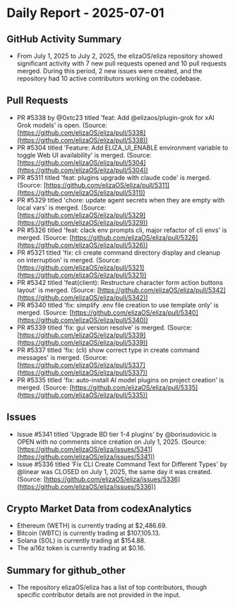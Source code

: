 # Daily Report - 2025-07-01

## GitHub Activity Summary
- From July 1, 2025 to July 2, 2025, the elizaOS/eliza repository showed significant activity with 7 new pull requests opened and 10 pull requests merged. During this period, 2 new issues were created, and the repository had 10 active contributors working on the codebase.

## Pull Requests
- PR #5338 by @0xtc23 titled 'feat: Add @elizaos/plugin-grok for xAI Grok models' is open. (Source: [https://github.com/elizaOS/eliza/pull/5338](https://github.com/elizaOS/eliza/pull/5338))
- PR #5304 titled 'Feature: Add ELIZA_UI_ENABLE environment variable to toggle Web UI availability' is merged. (Source: [https://github.com/elizaOS/eliza/pull/5304](https://github.com/elizaOS/eliza/pull/5304))
- PR #5311 titled 'feat: plugins upgrade with claude code' is merged. (Source: [https://github.com/elizaOS/eliza/pull/5311](https://github.com/elizaOS/eliza/pull/5311))
- PR #5329 titled 'chore: update agent secrets when they are empty with local vars' is merged. (Source: [https://github.com/elizaOS/eliza/pull/5329](https://github.com/elizaOS/eliza/pull/5329))
- PR #5326 titled 'feat: clack env prompts cli, major refactor of cli envs' is merged. (Source: [https://github.com/elizaOS/eliza/pull/5326](https://github.com/elizaOS/eliza/pull/5326))
- PR #5321 titled 'fix: cli create command directory display and cleanup on interruption' is merged. (Source: [https://github.com/elizaOS/eliza/pull/5321](https://github.com/elizaOS/eliza/pull/5321))
- PR #5342 titled 'feat(client): Restructure character form action buttons layout' is merged. (Source: [https://github.com/elizaOS/eliza/pull/5342](https://github.com/elizaOS/eliza/pull/5342))
- PR #5340 titled 'fix: simplify .env file creation to use template only' is merged. (Source: [https://github.com/elizaOS/eliza/pull/5340](https://github.com/elizaOS/eliza/pull/5340))
- PR #5339 titled 'fix: gui version resolve' is merged. (Source: [https://github.com/elizaOS/eliza/pull/5339](https://github.com/elizaOS/eliza/pull/5339))
- PR #5337 titled 'fix: (cli) show correct type in create command messages' is merged. (Source: [https://github.com/elizaOS/eliza/pull/5337](https://github.com/elizaOS/eliza/pull/5337))
- PR #5335 titled 'fix: auto-install AI model plugins on project creation' is merged. (Source: [https://github.com/elizaOS/eliza/pull/5335](https://github.com/elizaOS/eliza/pull/5335))

## Issues
- Issue #5341 titled 'Upgrade BD tier 1-4 plugins' by @borisudovicic is OPEN with no comments since creation on July 1, 2025. (Source: [https://github.com/elizaOS/eliza/issues/5341](https://github.com/elizaOS/eliza/issues/5341))
- Issue #5336 titled 'Fix CLI Create Command Text for Different Types' by @linear was CLOSED on July 1, 2025, the same day it was created. (Source: [https://github.com/elizaOS/eliza/issues/5336](https://github.com/elizaOS/eliza/issues/5336))

## Crypto Market Data from codexAnalytics
- Ethereum (WETH) is currently trading at $2,486.69.
- Bitcoin (WBTC) is currently trading at $107,105.13.
- Solana (SOL) is currently trading at $154.88.
- The ai16z token is currently trading at $0.16.

## Summary for github_other
- The repository elizaOS/eliza has a list of top contributors, though specific contributor details are not provided in the input.